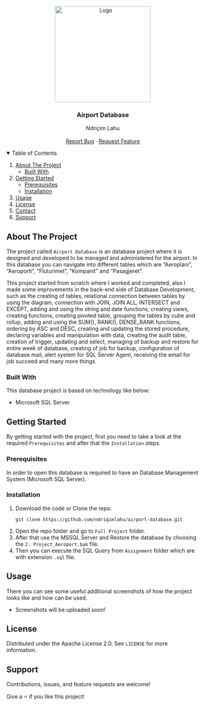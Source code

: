 <!-- PROJECT LOGO -->
<p align="center">
  <img src="https://github.com/ndriqimlahu/ndriqim-lahu-portfolio/blob/main/assets/portfolio/AirportDatabase.png" alt="Logo" width="250" height="250">
  <h3 align="center">Airport Database</h3>
  <p align="center">
    Ndriçim Lahu
    <br>
    <br>
    <a href="https://github.com/ndriqimlahu/airport-database/issues">Report Bug</a>
    ·
    <a href="https://github.com/ndriqimlahu/airport-database/issues">Request Feature</a>
  </p>
</p>


<!-- TABLE OF CONTENTS -->
<details open="open">
  <summary>Table of Contents</summary>
  <ol>
    <li>
      <a href="#about-the-project">About The Project</a>
      <ul>
        <li><a href="#built-with">Built With</a></li>
      </ul>
    </li>
    <li>
      <a href="#getting-started">Getting Started</a>
      <ul>
        <li><a href="#prerequisites">Prerequisites</a></li>
        <li><a href="#installation">Installation</a></li>
      </ul>
    </li>
    <li><a href="#usage">Usage</a></li>
    <li><a href="#license">License</a></li>
    <li><a href="#contact">Contact</a></li>
    <li><a href="#support">Support</a></li>
  </ol>
</details>


<!-- ABOUT THE PROJECT -->
## About The Project

The project called `Airport Database` is an database project where it is designed and developed to be managed and administered for the airport. In this database you can navigate into different tables which are “Aeroplani”, “Aeroporti”, “Fluturimet”, “Kompanit” and “Pasagjeret”.

This project started from scratch where I worked and completed, also I made some improvements in the back-end side of Database Development, such as the creating of tables,  relational connection between tables by using the diagram, connection with JOIN, JOIN ALL, INTERSECT and EXCEPT, adding and using the string and date functions, creating views, creating functions, creating pivoted table, grouping the tables by cube and rollup, adding and using the SUM(), RANK(), DENSE_RANK functions, ordering by ASC and DESC, creating and updating the stored procedure, declaring variables and manipulation with data, creating the audit table, creation of trigger, updating and select, managing of backup and restore for entire week of database, creating of job for backup, configuration of database mail, alert system for SQL Server Agent, receiving the email for job succeed and many more things.


### Built With

This database project is based on technology like below:

* Microsoft SQL Server


<!-- GETTING STARTED -->
## Getting Started

By getting started with the project, first you need to take a look at the required `Prerequisites` and after that the `Installation` steps.


### Prerequisites

In order to open this database is required to have an Database Management System (Microsoft SQL Server).


### Installation

1. Download the code or Clone the repo:
   ```terminal
   git clone https://github.com/ndriqimlahu/airport-database.git
   ```
2. Open the repo folder and go to `Full Project` folder.
3. After that use the MSSQL Server and Restore the database by choosing the `2. Project_Aeroport.bak` file.
4. Then you can execute the SQL Query from `Assignment` folder which are with extension `.sql` file.


<!-- USAGE -->
## Usage

There you can see some useful additional screenshots of how the project looks like and how can be used.

* Screenshots will be uploaded soon!


<!-- LICENSE -->
## License

Distributed under the Apache License 2.0. See `LICENSE` for more information.


<!-- SUPPORT -->
## Support

Contributions, issues, and feature requests are welcome!

Give a ⭐️ if you like this project!
